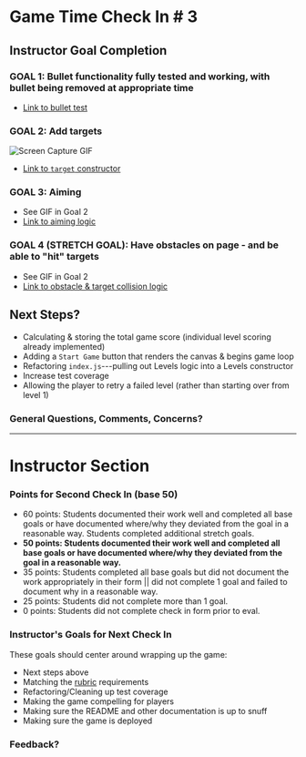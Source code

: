 # Game Time Check In # 3

## Instructor Goal Completion

### GOAL 1: Bullet functionality fully tested and working, with bullet being removed at appropriate time

  - [Link to bullet test](https://github.com/Caleb9193/gametime/blob/master/test/bullet_test.js)

### GOAL 2: Add targets

  ![Screen Capture GIF](http://i.imgur.com/dH55Edj.gif)
  - [Link to `target` constructor](https://github.com/Caleb9193/gametime/blob/master/lib/target.js)

### GOAL 3: Aiming

 - See GIF in Goal 2
 - [Link to aiming logic](https://github.com/Caleb9193/gametime/blob/master/lib/index.js#L29)

### GOAL 4 (STRETCH GOAL): Have obstacles on page - and be able to "hit" targets

 - See GIF in Goal 2
 - [Link to obstacle & target collision logic](https://github.com/Caleb9193/gametime/blob/master/lib/bullet.js#L32)

## Next Steps?

- Calculating & storing the total game score (individual level scoring already implemented)
- Adding a `Start Game` button that renders the canvas & begins game loop
- Refactoring `index.js`---pulling out Levels logic into a Levels constructor
- Increase test coverage
- Allowing the player to retry a failed level (rather than starting over from level 1)

### General Questions, Comments, Concerns?

-----

# Instructor Section

### Points for Second Check In (base 50)

* 60 points: Students documented their work well and completed all base goals or have documented where/why they deviated from the goal in a reasonable way. Students completed additional stretch goals.
* **50 points: Students documented their work well and completed all base goals or have documented where/why they deviated from the goal in a reasonable way.**
* 35 points: Students completed all base goals but did not document the work appropriately in their form || did not complete 1 goal and failed to document why in a reasonable way.
* 25 points: Students did not complete more than 1 goal.
* 0 points: Students did not complete check in form prior to eval.

### Instructor's Goals for Next Check In

These goals should center around wrapping up the game:

- Next steps above
- Matching the [rubric](https://github.com/turingschool/lesson_plans/blob/master/ruby_04-apis_and_scalability/gametime_project.markdown) requirements
- Refactoring/Cleaning up test coverage
- Making the game compelling for players
- Making sure the README and other documentation is up to snuff
- Making sure the game is deployed

### Feedback?
